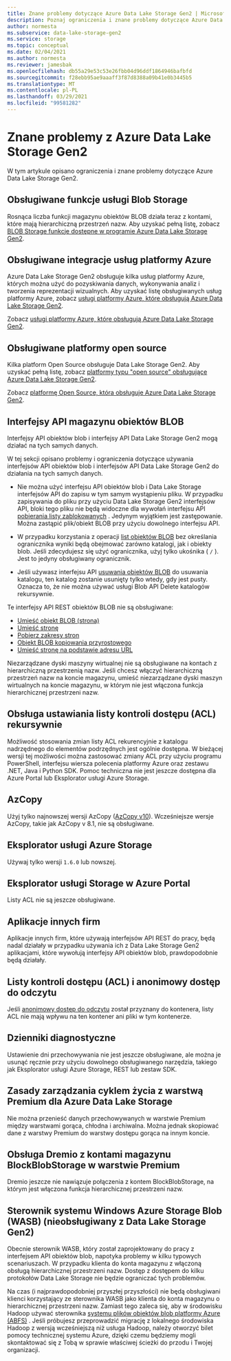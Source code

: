 ```yaml
---
title: Znane problemy dotyczące Azure Data Lake Storage Gen2 | Microsoft Docs
description: Poznaj ograniczenia i znane problemy dotyczące Azure Data Lake Storage Gen2.
author: normesta
ms.subservice: data-lake-storage-gen2
ms.service: storage
ms.topic: conceptual
ms.date: 02/04/2021
ms.author: normesta
ms.reviewer: jamesbak
ms.openlocfilehash: db55a29e53c53e26fbb04d96ddf1864946bafbfd
ms.sourcegitcommit: f28ebb95ae9aaaff3f87d8388a09b41e0b3445b5
ms.translationtype: MT
ms.contentlocale: pl-PL
ms.lasthandoff: 03/29/2021
ms.locfileid: "99581282"
---
```

# <a name="known-issues-with-azure-data-lake-storage-gen2"></a>Znane problemy z Azure Data Lake Storage Gen2

W tym artykule opisano ograniczenia i znane problemy dotyczące Azure Data Lake Storage Gen2.

## <a name="supported-blob-storage-features"></a>Obsługiwane funkcje usługi Blob Storage

Rosnąca liczba funkcji magazynu obiektów BLOB działa teraz z kontami, które mają hierarchiczną przestrzeń nazw. Aby uzyskać pełną listę, zobacz [BLOB Storage funkcje dostępne w programie Azure Data Lake Storage Gen2](data-lake-storage-supported-blob-storage-features.md).

## <a name="supported-azure-service-integrations"></a>Obsługiwane integracje usług platformy Azure

Azure Data Lake Storage Gen2 obsługuje kilka usług platformy Azure, których można użyć do pozyskiwania danych, wykonywania analiz i tworzenia reprezentacji wizualnych. Aby uzyskać listę obsługiwanych usług platformy Azure, zobacz [usługi platformy Azure, które obsługują Azure Data Lake Storage Gen2](data-lake-storage-supported-azure-services.md).

Zobacz [usługi platformy Azure, które obsługują Azure Data Lake Storage Gen2](data-lake-storage-supported-azure-services.md).

## <a name="supported-open-source-platforms"></a>Obsługiwane platformy open source

Kilka platform Open Source obsługuje Data Lake Storage Gen2. Aby uzyskać pełną listę, zobacz [platformy typu "open source" obsługujące Azure Data Lake Storage Gen2](data-lake-storage-supported-open-source-platforms.md).

Zobacz [platformę Open Source, która obsługuje Azure Data Lake Storage Gen2](data-lake-storage-supported-open-source-platforms.md).

## <a name="blob-storage-apis"></a>Interfejsy API magazynu obiektów BLOB

Interfejsy API obiektów blob i interfejsy API Data Lake Storage Gen2 mogą działać na tych samych danych.

W tej sekcji opisano problemy i ograniczenia dotyczące używania interfejsów API obiektów blob i interfejsów API Data Lake Storage Gen2 do działania na tych samych danych.

* Nie można użyć interfejsu API obiektów blob i Data Lake Storage interfejsów API do zapisu w tym samym wystąpieniu pliku. W przypadku zapisywania do pliku przy użyciu Data Lake Storage Gen2 interfejsów API, bloki tego pliku nie będą widoczne dla wywołań interfejsu API [pobierania listy zablokowanych](/rest/api/storageservices/get-block-list) . Jedynym wyjątkiem jest zastępowanie. Można zastąpić plik/obiekt BLOB przy użyciu dowolnego interfejsu API.

* W przypadku korzystania z operacji [list obiektów BLOB](/rest/api/storageservices/list-blobs) bez określania ogranicznika wyniki będą obejmować zarówno katalogi, jak i obiekty blob. Jeśli zdecydujesz się użyć ogranicznika, użyj tylko ukośnika ( `/` ). Jest to jedyny obsługiwany ogranicznik.

* Jeśli używasz interfejsu API [usuwania obiektów BLOB](/rest/api/storageservices/delete-blob) do usuwania katalogu, ten katalog zostanie usunięty tylko wtedy, gdy jest pusty. Oznacza to, że nie można używać usługi Blob API Delete katalogów rekursywnie.

Te interfejsy API REST obiektów BLOB nie są obsługiwane:

* [Umieść obiekt BLOB (strona)](/rest/api/storageservices/put-blob)
* [Umieść stronę](/rest/api/storageservices/put-page)
* [Pobierz zakresy stron](/rest/api/storageservices/get-page-ranges)
* [Obiekt BLOB kopiowania przyrostowego](/rest/api/storageservices/incremental-copy-blob)
* [Umieść stronę na podstawie adresu URL](/rest/api/storageservices/put-page-from-url)

Niezarządzane dyski maszyny wirtualnej nie są obsługiwane na kontach z hierarchiczną przestrzenią nazw. Jeśli chcesz włączyć hierarchiczną przestrzeń nazw na koncie magazynu, umieść niezarządzane dyski maszyn wirtualnych na koncie magazynu, w którym nie jest włączona funkcja hierarchicznej przestrzeni nazw.

<a id="api-scope-data-lake-client-library"></a>

## <a name="support-for-setting-access-control-lists-acls-recursively"></a>Obsługa ustawiania listy kontroli dostępu (ACL) rekursywnie

Możliwość stosowania zmian listy ACL rekurencyjnie z katalogu nadrzędnego do elementów podrzędnych jest ogólnie dostępna. W bieżącej wersji tej możliwości można zastosować zmiany ACL przy użyciu programu PowerShell, interfejsu wiersza polecenia platformy Azure oraz zestawu .NET, Java i Python SDK. Pomoc techniczna nie jest jeszcze dostępna dla Azure Portal lub Eksplorator usługi Azure Storage.

<a id="known-issues-tools"></a>

## <a name="azcopy"></a>AzCopy

Użyj tylko najnowszej wersji AzCopy ([AzCopy v10](../common/storage-use-azcopy-v10.md?toc=%2fazure%2fstorage%2ftables%2ftoc.json)). Wcześniejsze wersje AzCopy, takie jak AzCopy v 8.1, nie są obsługiwane.

<a id="storage-explorer"></a>

## <a name="azure-storage-explorer"></a>Eksplorator usługi Azure Storage

Używaj tylko wersji `1.6.0` lub nowszej.

<a id="explorer-in-portal"></a>

## <a name="storage-explorer-in-the-azure-portal"></a>Eksplorator usługi Storage w Azure Portal

Listy ACL nie są jeszcze obsługiwane.

<a id="third-party-apps"></a>

## <a name="third-party-applications"></a>Aplikacje innych firm

Aplikacje innych firm, które używają interfejsów API REST do pracy, będą nadal działały w przypadku używania ich z Data Lake Storage Gen2 aplikacjami, które wywołują interfejsy API obiektów blob, prawdopodobnie będą działały.

## <a name="access-control-lists-acl-and-anonymous-read-access"></a>Listy kontroli dostępu (ACL) i anonimowy dostęp do odczytu

Jeśli [anonimowy dostęp do odczytu](./anonymous-read-access-configure.md) został przyznany do kontenera, listy ACL nie mają wpływu na ten kontener ani pliki w tym kontenerze.

## <a name="diagnostic-logs"></a>Dzienniki diagnostyczne

Ustawienie dni przechowywania nie jest jeszcze obsługiwane, ale można je usunąć ręcznie przy użyciu dowolnego obsługiwanego narzędzia, takiego jak Eksplorator usługi Azure Storage, REST lub zestaw SDK.

## <a name="lifecycle-management-policies-with-premium-tier-for-azure-data-lake-storage"></a>Zasady zarządzania cyklem życia z warstwą Premium dla Azure Data Lake Storage

Nie można przenieść danych przechowywanych w warstwie Premium między warstwami gorąca, chłodna i archiwalna. Można jednak skopiować dane z warstwy Premium do warstwy dostępu gorąca na innym koncie.

## <a name="dremio-support-with-premium-performance-blockblobstorage-storage-accounts"></a>Obsługa Dremio z kontami magazynu BlockBlobStorage w warstwie Premium

Dremio jeszcze nie nawiązuje połączenia z kontem BlockBlobStorage, na którym jest włączona funkcja hierarchicznej przestrzeni nazw. 

## <a name="windows-azure-storage-blob-wasb-driver-unsupported-with-data-lake-storage-gen2"></a>Sterownik systemu Windows Azure Storage Blob (WASB) (nieobsługiwany z Data Lake Storage Gen2)

Obecnie sterownik WASB, który został zaprojektowany do pracy z interfejsem API obiektów blob, napotyka problemy w kilku typowych scenariuszach. W przypadku klienta do konta magazynu z włączoną obsługą hierarchicznej przestrzeni nazw. Dostęp z dostępem do kilku protokołów Data Lake Storage nie będzie ograniczać tych problemów. 

Na czas (i najprawdopodobniej przyszłej przyszłości) nie będą obsługiwani klienci korzystający ze sterownika WASB jako klienta do konta magazynu o hierarchicznej przestrzeni nazw. Zamiast tego zaleca się, aby w środowisku Hadoop używać sterownika [systemu plików obiektów blob platformy Azure (ABFS)](data-lake-storage-abfs-driver.md) . Jeśli próbujesz przeprowadzić migrację z lokalnego środowiska Hadoop z wersją wcześniejszą niż usługa Hadoop, należy otworzyć bilet pomocy technicznej systemu Azure, dzięki czemu będziemy mogli skontaktować się z Tobą w sprawie właściwej ścieżki do przodu i Twojej organizacji.